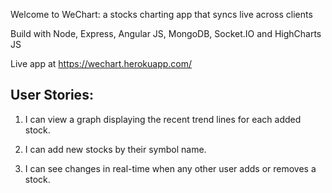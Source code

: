 Welcome to WeChart: a stocks charting app that syncs live across clients

Build with Node, Express, Angular JS, MongoDB, Socket.IO and HighCharts JS

Live app at https://wechart.herokuapp.com/

## User Stories:

1) I can view a graph displaying the recent trend lines for each added stock.

2) I can add new stocks by their symbol name.

3) I can see changes in real-time when any other user adds or removes a stock. 





